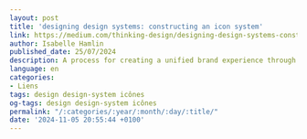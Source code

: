 ```yaml
---
layout: post
title: 'designing design systems: constructing an icon system'
link: https://medium.com/thinking-design/designing-design-systems-constructing-an-icon-system-85bebc938f6b
author: Isabelle Hamlin
published_date: 25/07/2024
description: A process for creating a unified brand experience through iconography
language: en
categories:
- Liens
tags: design design-system icônes
og-tags: design design-system icônes
permalink: "/:categories/:year/:month/:day/:title/"
date: '2024-11-05 20:55:44 +0100'
---
```

